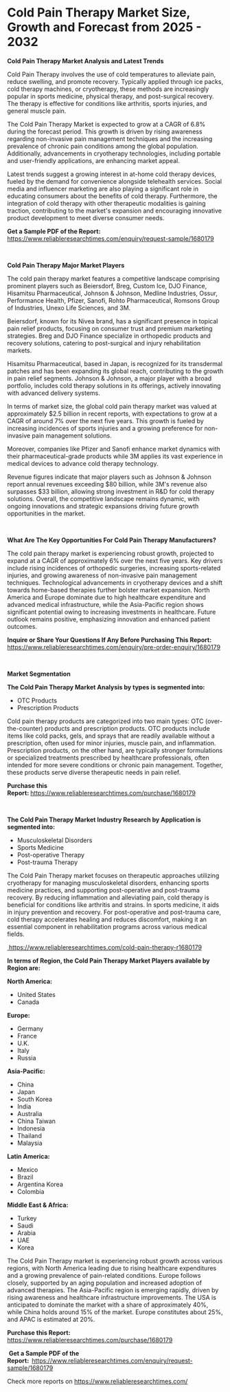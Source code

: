 <p><h1>Cold Pain Therapy Market Size, Growth and Forecast from 2025 - 2032</h1></p><p><strong>Cold Pain Therapy Market Analysis and Latest Trends</strong></p>
<p><p>Cold Pain Therapy involves the use of cold temperatures to alleviate pain, reduce swelling, and promote recovery. Typically applied through ice packs, cold therapy machines, or cryotherapy, these methods are increasingly popular in sports medicine, physical therapy, and post-surgical recovery. The therapy is effective for conditions like arthritis, sports injuries, and general muscle pain.</p><p>The Cold Pain Therapy Market is expected to grow at a CAGR of 6.8% during the forecast period. This growth is driven by rising awareness regarding non-invasive pain management techniques and the increasing prevalence of chronic pain conditions among the global population. Additionally, advancements in cryotherapy technologies, including portable and user-friendly applications, are enhancing market appeal. </p><p>Latest trends suggest a growing interest in at-home cold therapy devices, fueled by the demand for convenience alongside telehealth services. Social media and influencer marketing are also playing a significant role in educating consumers about the benefits of cold therapy. Furthermore, the integration of cold therapy with other therapeutic modalities is gaining traction, contributing to the market's expansion and encouraging innovative product development to meet diverse consumer needs.</p></p>
<p><strong>Get a Sample PDF of the Report:&nbsp;</strong> <a href="https://www.reliableresearchtimes.com/enquiry/request-sample/1680179?utm_campaign=2002&utm_medium=2&utm_source=Github&utm_content=ia&utm_term=03032025&utm_id=cold-pain-therapy">https://www.reliableresearchtimes.com/enquiry/request-sample/1680179</a></p>
<p>&nbsp;</p>
<p><strong>Cold Pain Therapy Major Market Players</strong></p>
<p><p>The cold pain therapy market features a competitive landscape comprising prominent players such as Beiersdorf, Breg, Custom Ice, DJO Finance, Hisamitsu Pharmaceutical, Johnson & Johnson, Medline Industries, Ossur, Performance Health, Pfizer, Sanofi, Rohto Pharmaceutical, Romsons Group of Industries, Unexo Life Sciences, and 3M. </p><p>Beiersdorf, known for its Nivea brand, has a significant presence in topical pain relief products, focusing on consumer trust and premium marketing strategies. Breg and DJO Finance specialize in orthopedic products and recovery solutions, catering to post-surgical and injury rehabilitation markets. </p><p>Hisamitsu Pharmaceutical, based in Japan, is recognized for its transdermal patches and has been expanding its global reach, contributing to the growth in pain relief segments. Johnson & Johnson, a major player with a broad portfolio, includes cold therapy solutions in its offerings, actively innovating with advanced delivery systems. </p><p>In terms of market size, the global cold pain therapy market was valued at approximately $2.5 billion in recent reports, with expectations to grow at a CAGR of around 7% over the next five years. This growth is fueled by increasing incidences of sports injuries and a growing preference for non-invasive pain management solutions.</p><p>Moreover, companies like Pfizer and Sanofi enhance market dynamics with their pharmaceutical-grade products while 3M applies its vast experience in medical devices to advance cold therapy technology. </p><p>Revenue figures indicate that major players such as Johnson & Johnson report annual revenues exceeding $80 billion, while 3M's revenue also surpasses $33 billion, allowing strong investment in R&D for cold therapy solutions. Overall, the competitive landscape remains dynamic, with ongoing innovations and strategic expansions driving future growth opportunities in the market.</p></p>
<p>&nbsp;</p>
<p><strong>What Are The Key Opportunities For Cold Pain Therapy Manufacturers?</strong></p>
<p><p>The cold pain therapy market is experiencing robust growth, projected to expand at a CAGR of approximately 6% over the next five years. Key drivers include rising incidences of orthopedic surgeries, increasing sports-related injuries, and growing awareness of non-invasive pain management techniques. Technological advancements in cryotherapy devices and a shift towards home-based therapies further bolster market expansion. North America and Europe dominate due to high healthcare expenditure and advanced medical infrastructure, while the Asia-Pacific region shows significant potential owing to increasing investments in healthcare. Future outlook remains positive, emphasizing innovation and enhanced patient outcomes.</p></p>
<p><strong>Inquire or Share Your Questions If Any Before Purchasing This Report:</strong> <a href="https://www.reliableresearchtimes.com/enquiry/pre-order-enquiry/1680179?utm_campaign=2002&utm_medium=2&utm_source=Github&utm_content=ia&utm_term=03032025&utm_id=cold-pain-therapy">https://www.reliableresearchtimes.com/enquiry/pre-order-enquiry/1680179</a></p>
<p>&nbsp;</p>
<p><strong>Market Segmentation</strong></p>
<p><strong>The Cold Pain Therapy Market Analysis by types is segmented into:</strong></p>
<p><ul><li>OTC Products</li><li>Prescription Products</li></ul></p>
<p><p>Cold pain therapy products are categorized into two main types: OTC (over-the-counter) products and prescription products. OTC products include items like cold packs, gels, and sprays that are readily available without a prescription, often used for minor injuries, muscle pain, and inflammation. Prescription products, on the other hand, are typically stronger formulations or specialized treatments prescribed by healthcare professionals, often intended for more severe conditions or chronic pain management. Together, these products serve diverse therapeutic needs in pain relief.</p></p>
<p><strong>Purchase this Report:&nbsp;</strong><a href="https://www.reliableresearchtimes.com/purchase/1680179?utm_campaign=2002&utm_medium=2&utm_source=Github&utm_content=ia&utm_term=03032025&utm_id=cold-pain-therapy">https://www.reliableresearchtimes.com/purchase/1680179</a></p>
<p>&nbsp;</p>
<p><strong>The Cold Pain Therapy Market Industry Research by Application is segmented into:</strong></p>
<p><ul><li>Musculoskeletal Disorders</li><li>Sports Medicine</li><li>Post-operative Therapy</li><li>Post-trauma Therapy</li></ul></p>
<p><p>The Cold Pain Therapy market focuses on therapeutic approaches utilizing cryotherapy for managing musculoskeletal disorders, enhancing sports medicine practices, and supporting post-operative and post-trauma recovery. By reducing inflammation and alleviating pain, cold therapy is beneficial for conditions like arthritis and strains. In sports medicine, it aids in injury prevention and recovery. For post-operative and post-trauma care, cold therapy accelerates healing and reduces discomfort, making it an essential component in rehabilitation programs across various medical fields.</p></p>
<p><a href="https://www.reliableresearchtimes.com/cold-pain-therapy-r1680179?utm_campaign=2002&utm_medium=2&utm_source=Github&utm_content=ia&utm_term=03032025&utm_id=cold-pain-therapy">&nbsp;https://www.reliableresearchtimes.com/cold-pain-therapy-r1680179</a></p>
<p><strong>In terms of Region, the Cold Pain Therapy Market Players available by Region are:</strong></p>
<p>
    <p> <strong> North America: </strong>
        <ul>
            <li>United States</li>
            <li>Canada</li>
        </ul>
        </p> 
    <p> <strong> Europe: </strong>
        <ul>
            <li>Germany</li>
            <li>France</li>
            <li>U.K.</li>
            <li>Italy</li>
            <li>Russia</li>
        </ul>
        </p> 
    <p> <strong> Asia-Pacific: </strong>
        <ul>
            <li>China</li>
            <li>Japan</li>
            <li>South Korea</li>
            <li>India</li>
            <li>Australia</li>
            <li>China Taiwan</li>
            <li>Indonesia</li>
            <li>Thailand</li>
            <li>Malaysia</li>
        </ul>
        </p> 
    <p> <strong> Latin America: </strong>
        <ul>
            <li>Mexico</li>
            <li>Brazil</li>
            <li>Argentina Korea</li>
            <li>Colombia</li>
        </ul>
        </p> 
    <p> <strong> Middle East & Africa: </strong>
        <ul>
            <li>Turkey</li>
            <li>Saudi</li>
            <li>Arabia</li>
            <li>UAE</li>
            <li>Korea</li>
        </ul>
    </p>
    </p>
<p><p>The Cold Pain Therapy market is experiencing robust growth across various regions, with North America leading due to rising healthcare expenditures and a growing prevalence of pain-related conditions. Europe follows closely, supported by an aging population and increased adoption of advanced therapies. The Asia-Pacific region is emerging rapidly, driven by rising awareness and healthcare infrastructure improvements. The USA is anticipated to dominate the market with a share of approximately 40%, while China holds around 15% of the market. Europe constitutes about 25%, and APAC is estimated at 20%.</p></p>
<p><strong>Purchase this Report: </strong><a href="https://www.reliableresearchtimes.com/purchase/1680179?utm_campaign=2002&utm_medium=2&utm_source=Github&utm_content=ia&utm_term=03032025&utm_id=cold-pain-therapy">https://www.reliableresearchtimes.com/purchase/1680179</a></p>
<p>&nbsp;<strong>Get a Sample PDF of the Report:&nbsp;&nbsp;</strong><a href="https://www.reliableresearchtimes.com/enquiry/request-sample/1680179?utm_campaign=2002&utm_medium=2&utm_source=Github&utm_content=ia&utm_term=03032025&utm_id=cold-pain-therapy">https://www.reliableresearchtimes.com/enquiry/request-sample/1680179</a></p>
<p><strong></strong></p>
<p>Check more reports on <a href="https://www.reliableresearchtimes.com/?utm_campaign=2002&utm_medium=2&utm_source=Github&utm_content=ia&utm_term=03032025&utm_id=cold-pain-therapy">https://www.reliableresearchtimes.com/</a></p>